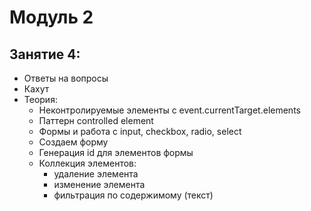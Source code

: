 # Модуль 2

## Занятие 4:

- Ответы на вопросы
- Кахут
- Теория:
  - Неконтролируемые элементы с event.currentTarget.elements
  - Паттерн controlled element
  - Формы и работа с input, checkbox, radio, select
  - Создаем форму
  - Генерация id для элементов формы
  - Коллекция элементов:
    - удаление элемента
    - изменение элемента
    - фильтрация по содержимому (текст)
